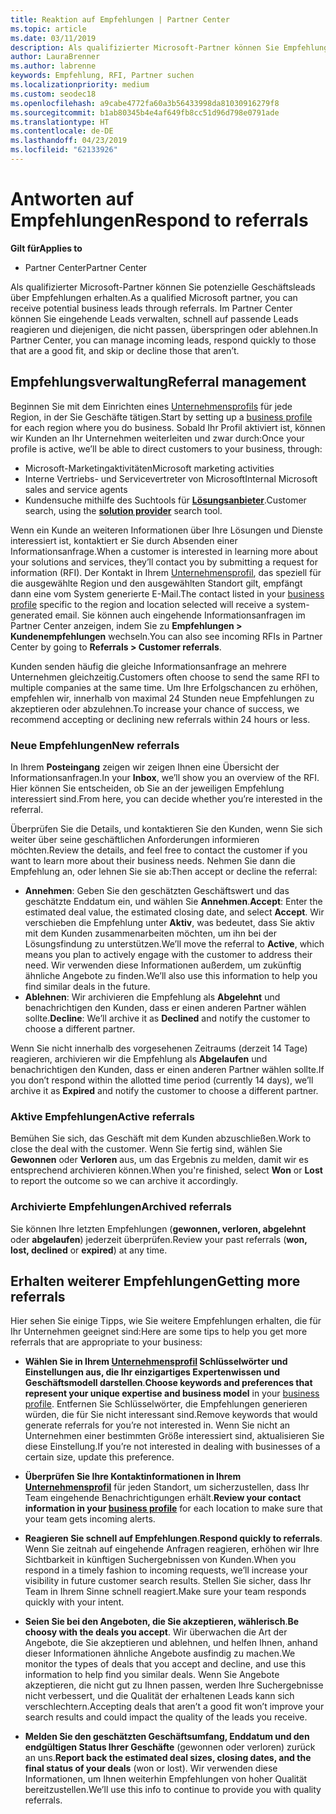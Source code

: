 ```yaml
---
title: Reaktion auf Empfehlungen | Partner Center
ms.topic: article
ms.date: 03/11/2019
description: Als qualifizierter Microsoft-Partner können Sie Empfehlungen über das Partner Center bewerten, verhandeln und beantworten.
author: LauraBrenner
ms.author: labrenne
keywords: Empfehlung, RFI, Partner suchen
ms.localizationpriority: medium
ms.custom: seodec18
ms.openlocfilehash: a9cabe4772fa60a3b56433998da81030916279f8
ms.sourcegitcommit: b1ab80345b4e4af649fb8cc51d96d798e0791ade
ms.translationtype: HT
ms.contentlocale: de-DE
ms.lasthandoff: 04/23/2019
ms.locfileid: "62133926"
---
```

# <a name="respond-to-referrals"></a><span data-ttu-id="c2c32-104">Antworten auf Empfehlungen</span><span class="sxs-lookup"><span data-stu-id="c2c32-104">Respond to referrals</span></span>

<span data-ttu-id="c2c32-105">**Gilt für**</span><span class="sxs-lookup"><span data-stu-id="c2c32-105">**Applies to**</span></span>

-  <span data-ttu-id="c2c32-106">Partner Center</span><span class="sxs-lookup"><span data-stu-id="c2c32-106">Partner Center</span></span>

<span data-ttu-id="c2c32-107">Als qualifizierter Microsoft-Partner können Sie potenzielle Geschäftsleads über Empfehlungen erhalten.</span><span class="sxs-lookup"><span data-stu-id="c2c32-107">As a qualified Microsoft partner, you can receive potential business leads through referrals.</span></span> <span data-ttu-id="c2c32-108">Im Partner Center können Sie eingehende Leads verwalten, schnell auf passende Leads reagieren und diejenigen, die nicht passen, überspringen oder ablehnen.</span><span class="sxs-lookup"><span data-stu-id="c2c32-108">In Partner Center, you can manage incoming leads, respond quickly to those that are a good fit, and skip or decline those that aren’t.</span></span> 

## <a name="referral-management"></a><span data-ttu-id="c2c32-109">Empfehlungsverwaltung</span><span class="sxs-lookup"><span data-stu-id="c2c32-109">Referral management</span></span>

<span data-ttu-id="c2c32-110">Beginnen Sie mit dem Einrichten eines [Unternehmensprofils](create-a-marketing-profile.md) für jede Region, in der Sie Geschäfte tätigen.</span><span class="sxs-lookup"><span data-stu-id="c2c32-110">Start by setting up a [business profile](create-a-marketing-profile.md) for each region where you do business.</span></span> <span data-ttu-id="c2c32-111">Sobald Ihr Profil aktiviert ist, können wir Kunden an Ihr Unternehmen weiterleiten und zwar durch:</span><span class="sxs-lookup"><span data-stu-id="c2c32-111">Once your profile is active, we’ll be able to direct customers to your business, through:</span></span>

*  <span data-ttu-id="c2c32-112">Microsoft-Marketingaktivitäten</span><span class="sxs-lookup"><span data-stu-id="c2c32-112">Microsoft marketing activities</span></span>
*  <span data-ttu-id="c2c32-113">Interne Vertriebs- und Servicevertreter von Microsoft</span><span class="sxs-lookup"><span data-stu-id="c2c32-113">Internal Microsoft sales and service agents</span></span>
*  <span data-ttu-id="c2c32-114">Kundensuche mithilfe des Suchtools für **[Lösungsanbieter](https://www.microsoft.com/solution-providers/home)**.</span><span class="sxs-lookup"><span data-stu-id="c2c32-114">Customer search, using the **[solution provider](https://www.microsoft.com/solution-providers/home)** search tool.</span></span>

<span data-ttu-id="c2c32-115">Wenn ein Kunde an weiteren Informationen über Ihre Lösungen und Dienste interessiert ist, kontaktiert er Sie durch Absenden einer Informationsanfrage.</span><span class="sxs-lookup"><span data-stu-id="c2c32-115">When a customer is interested in learning more about your solutions and services, they’ll contact you by submitting a request for information (RFI).</span></span> <span data-ttu-id="c2c32-116">Der Kontakt in Ihrem [Unternehmensprofil](create-a-marketing-profile.md), das speziell für die ausgewählte Region und den ausgewählten Standort gilt, empfängt dann eine vom System generierte E-Mail.</span><span class="sxs-lookup"><span data-stu-id="c2c32-116">The contact listed in your [business profile](create-a-marketing-profile.md) specific to the region and location selected will receive a system-generated email.</span></span> <span data-ttu-id="c2c32-117">Sie können auch eingehende Informationsanfragen im Partner Center anzeigen, indem Sie zu **Empfehlungen > Kundenempfehlungen** wechseln.</span><span class="sxs-lookup"><span data-stu-id="c2c32-117">You can also see incoming RFIs in Partner Center by going to **Referrals > Customer referrals**.</span></span>

<span data-ttu-id="c2c32-118">Kunden senden häufig die gleiche Informationsanfrage an mehrere Unternehmen gleichzeitig.</span><span class="sxs-lookup"><span data-stu-id="c2c32-118">Customers often choose to send the same RFI to multiple companies at the same time.</span></span> <span data-ttu-id="c2c32-119">Um Ihre Erfolgschancen zu erhöhen, empfehlen wir, innerhalb von maximal 24 Stunden neue Empfehlungen zu akzeptieren oder abzulehnen.</span><span class="sxs-lookup"><span data-stu-id="c2c32-119">To increase your chance of success, we recommend accepting or declining new referrals within 24 hours or less.</span></span>

### <a name="new-referrals"></a><span data-ttu-id="c2c32-120">Neue Empfehlungen</span><span class="sxs-lookup"><span data-stu-id="c2c32-120">New referrals</span></span>

<span data-ttu-id="c2c32-121">In Ihrem **Posteingang** zeigen wir zeigen Ihnen eine Übersicht der Informationsanfragen.</span><span class="sxs-lookup"><span data-stu-id="c2c32-121">In your **Inbox**, we’ll show you an overview of the RFI.</span></span> <span data-ttu-id="c2c32-122">Hier können Sie entscheiden, ob Sie an der jeweiligen Empfehlung interessiert sind.</span><span class="sxs-lookup"><span data-stu-id="c2c32-122">From here, you can decide whether you’re interested in the referral.</span></span> 

<span data-ttu-id="c2c32-123">Überprüfen Sie die Details, und kontaktieren Sie den Kunden, wenn Sie sich weiter über seine geschäftlichen Anforderungen informieren möchten.</span><span class="sxs-lookup"><span data-stu-id="c2c32-123">Review the details, and feel free to contact the customer if you want to learn more about their business needs.</span></span> <span data-ttu-id="c2c32-124">Nehmen Sie dann die Empfehlung an, oder lehnen Sie sie ab:</span><span class="sxs-lookup"><span data-stu-id="c2c32-124">Then accept or decline the referral:</span></span> 

*  <span data-ttu-id="c2c32-125">**Annehmen**: Geben Sie den geschätzten Geschäftswert und das geschätzte Enddatum ein, und wählen Sie **Annehmen**.</span><span class="sxs-lookup"><span data-stu-id="c2c32-125">**Accept**: Enter the estimated deal value, the estimated closing date, and select **Accept**.</span></span> <span data-ttu-id="c2c32-126">Wir verschieben die Empfehlung unter **Aktiv**, was bedeutet, dass Sie aktiv mit dem Kunden zusammenarbeiten möchten, um ihn bei der Lösungsfindung zu unterstützen.</span><span class="sxs-lookup"><span data-stu-id="c2c32-126">We’ll move the referral to **Active**, which means you plan to actively engage with the customer to address their need.</span></span> <span data-ttu-id="c2c32-127">Wir verwenden diese Informationen außerdem, um zukünftig ähnliche Angebote zu finden.</span><span class="sxs-lookup"><span data-stu-id="c2c32-127">We’ll also use this information to help you find similar deals in the future.</span></span>
*  <span data-ttu-id="c2c32-128">**Ablehnen**: Wir archivieren die Empfehlung als **Abgelehnt** und benachrichtigen den Kunden, dass er einen anderen Partner wählen sollte.</span><span class="sxs-lookup"><span data-stu-id="c2c32-128">**Decline**: We’ll archive it as **Declined** and notify the customer to choose a different partner.</span></span>

<span data-ttu-id="c2c32-129">Wenn Sie nicht innerhalb des vorgesehenen Zeitraums (derzeit 14 Tage) reagieren, archivieren wir die Empfehlung als **Abgelaufen** und benachrichtigen den Kunden, dass er einen anderen Partner wählen sollte.</span><span class="sxs-lookup"><span data-stu-id="c2c32-129">If you don’t respond within the allotted time period (currently 14 days), we’ll archive it as **Expired** and notify the customer to choose a different partner.</span></span>

### <a name="active-referrals"></a><span data-ttu-id="c2c32-130">Aktive Empfehlungen</span><span class="sxs-lookup"><span data-stu-id="c2c32-130">Active referrals</span></span>

<span data-ttu-id="c2c32-131">Bemühen Sie sich, das Geschäft mit dem Kunden abzuschließen.</span><span class="sxs-lookup"><span data-stu-id="c2c32-131">Work to close the deal with the customer.</span></span> <span data-ttu-id="c2c32-132">Wenn Sie fertig sind, wählen Sie **Gewonnen** oder **Verloren** aus, um das Ergebnis zu melden, damit wir es entsprechend archivieren können.</span><span class="sxs-lookup"><span data-stu-id="c2c32-132">When you're finished, select **Won** or **Lost** to report the outcome so we can archive it accordingly.</span></span>

### <a name="archived-referrals"></a><span data-ttu-id="c2c32-133">Archivierte Empfehlungen</span><span class="sxs-lookup"><span data-stu-id="c2c32-133">Archived referrals</span></span>

<span data-ttu-id="c2c32-134">Sie können Ihre letzten Empfehlungen (**gewonnen, verloren, abgelehnt** oder **abgelaufen**) jederzeit überprüfen.</span><span class="sxs-lookup"><span data-stu-id="c2c32-134">Review your past referrals (**won, lost, declined** or **expired**) at any time.</span></span> 

## <a name="getting-more-referrals"></a><span data-ttu-id="c2c32-135">Erhalten weiterer Empfehlungen</span><span class="sxs-lookup"><span data-stu-id="c2c32-135">Getting more referrals</span></span>

<span data-ttu-id="c2c32-136">Hier sehen Sie einige Tipps, wie Sie weitere Empfehlungen erhalten, die für Ihr Unternehmen geeignet sind:</span><span class="sxs-lookup"><span data-stu-id="c2c32-136">Here are some tips to help you get more referrals that are appropriate to your business:</span></span>

*  <span data-ttu-id="c2c32-137">**Wählen Sie in Ihrem [Unternehmensprofil](create-a-marketing-profile.md) Schlüsselwörter und Einstellungen aus, die Ihr einzigartiges Expertenwissen und Geschäftsmodell darstellen**.</span><span class="sxs-lookup"><span data-stu-id="c2c32-137">**Choose keywords and preferences that represent your unique expertise and business model** in your [business profile](create-a-marketing-profile.md).</span></span> <span data-ttu-id="c2c32-138">Entfernen Sie Schlüsselwörter, die Empfehlungen generieren würden, die für Sie nicht interessant sind.</span><span class="sxs-lookup"><span data-stu-id="c2c32-138">Remove keywords that would generate referrals for you’re not interested in.</span></span> <span data-ttu-id="c2c32-139">Wenn Sie nicht an Unternehmen einer bestimmten Größe interessiert sind, aktualisieren Sie diese Einstellung.</span><span class="sxs-lookup"><span data-stu-id="c2c32-139">If you’re not interested in dealing with businesses of a certain size, update this preference.</span></span>

*  <span data-ttu-id="c2c32-140">**Überprüfen Sie Ihre Kontaktinformationen in Ihrem [Unternehmensprofil](create-a-marketing-profile.md)** für jeden Standort, um sicherzustellen, dass Ihr Team eingehende Benachrichtigungen erhält.</span><span class="sxs-lookup"><span data-stu-id="c2c32-140">**Review your contact information in your [business profile](create-a-marketing-profile.md)** for each location to make sure that your team gets incoming alerts.</span></span>

*  <span data-ttu-id="c2c32-141">**Reagieren Sie schnell auf Empfehlungen**.</span><span class="sxs-lookup"><span data-stu-id="c2c32-141">**Respond quickly to referrals**.</span></span> <span data-ttu-id="c2c32-142">Wenn Sie zeitnah auf eingehende Anfragen reagieren, erhöhen wir Ihre Sichtbarkeit in künftigen Suchergebnissen von Kunden.</span><span class="sxs-lookup"><span data-stu-id="c2c32-142">When you respond in a timely fashion to incoming requests, we’ll increase your visibility in future customer search results.</span></span> <span data-ttu-id="c2c32-143">Stellen Sie sicher, dass Ihr Team in Ihrem Sinne schnell reagiert.</span><span class="sxs-lookup"><span data-stu-id="c2c32-143">Make sure your team responds quickly with your intent.</span></span>

*  <span data-ttu-id="c2c32-144">**Seien Sie bei den Angeboten, die Sie akzeptieren, wählerisch**.</span><span class="sxs-lookup"><span data-stu-id="c2c32-144">**Be choosy with the deals you accept**.</span></span> <span data-ttu-id="c2c32-145">Wir überwachen die Art der Angebote, die Sie akzeptieren und ablehnen, und helfen Ihnen, anhand dieser Informationen ähnliche Angebote ausfindig zu machen.</span><span class="sxs-lookup"><span data-stu-id="c2c32-145">We monitor the types of deals that you accept and decline, and use this information to help find you similar deals.</span></span> <span data-ttu-id="c2c32-146">Wenn Sie Angebote akzeptieren, die nicht gut zu Ihnen passen, werden Ihre Suchergebnisse nicht verbessert, und die Qualität der erhaltenen Leads kann sich verschlechtern.</span><span class="sxs-lookup"><span data-stu-id="c2c32-146">Accepting deals that aren’t a good fit won’t improve your search results and could impact the quality of the leads you receive.</span></span>

*  <span data-ttu-id="c2c32-147">**Melden Sie den geschätzten Geschäftsumfang, Enddatum und den endgültigen Status Ihrer Geschäfte**  (gewonnen oder verloren) zurück an uns.</span><span class="sxs-lookup"><span data-stu-id="c2c32-147">**Report back the estimated deal sizes, closing dates, and the final status of your deals** (won or lost).</span></span> <span data-ttu-id="c2c32-148">Wir verwenden diese Informationen, um Ihnen weiterhin Empfehlungen von hoher Qualität bereitzustellen.</span><span class="sxs-lookup"><span data-stu-id="c2c32-148">We’ll use this info to continue to provide you with quality referrals.</span></span>
